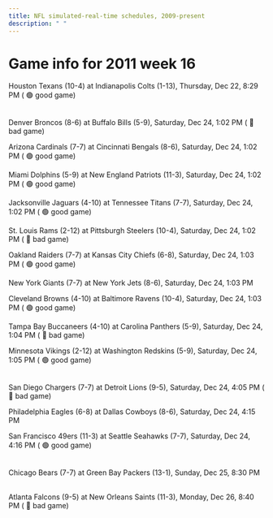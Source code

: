 ```yaml
---
title: NFL simulated-real-time schedules, 2009-present
description: " "
---
```


# Game info for 2011 week 16

Houston Texans (10-4) at Indianapolis Colts (1-13), Thursday, Dec 22, 8:29 PM (	:green_circle: good game)

<br/>Denver Broncos (8-6) at Buffalo Bills (5-9), Saturday, Dec 24, 1:02 PM (	:red_circle: bad game)

Arizona Cardinals (7-7) at Cincinnati Bengals (8-6), Saturday, Dec 24, 1:02 PM (	:green_circle: good game)

Miami Dolphins (5-9) at New England Patriots (11-3), Saturday, Dec 24, 1:02 PM (	:green_circle: good game)

Jacksonville Jaguars (4-10) at Tennessee Titans (7-7), Saturday, Dec 24, 1:02 PM (	:green_circle: good game)

St. Louis Rams (2-12) at Pittsburgh Steelers (10-4), Saturday, Dec 24, 1:02 PM (	:red_circle: bad game)

Oakland Raiders (7-7) at Kansas City Chiefs (6-8), Saturday, Dec 24, 1:03 PM (	:green_circle: good game)

New York Giants (7-7) at New York Jets (8-6), Saturday, Dec 24, 1:03 PM

Cleveland Browns (4-10) at Baltimore Ravens (10-4), Saturday, Dec 24, 1:03 PM (	:green_circle: good game)

Tampa Bay Buccaneers (4-10) at Carolina Panthers (5-9), Saturday, Dec 24, 1:04 PM (	:red_circle: bad game)

Minnesota Vikings (2-12) at Washington Redskins (5-9), Saturday, Dec 24, 1:05 PM (	:green_circle: good game)

<br/>San Diego Chargers (7-7) at Detroit Lions (9-5), Saturday, Dec 24, 4:05 PM (	:red_circle: bad game)

Philadelphia Eagles (6-8) at Dallas Cowboys (8-6), Saturday, Dec 24, 4:15 PM

San Francisco 49ers (11-3) at Seattle Seahawks (7-7), Saturday, Dec 24, 4:16 PM (	:green_circle: good game)

<br/>Chicago Bears (7-7) at Green Bay Packers (13-1), Sunday, Dec 25, 8:30 PM

<br/>Atlanta Falcons (9-5) at New Orleans Saints (11-3), Monday, Dec 26, 8:40 PM (	:red_circle: bad game)

